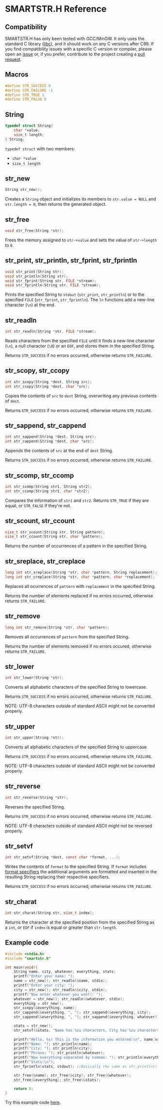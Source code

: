 # SMARTSTR.H Reference
## Compatibility
SMARTSTR.H has only been tested with GCC/MinGW. It only uses the standard C library ([libc](https://en.wikipedia.org/wiki/C_standard_library)), and it should work on any C versions after C99. If you find compatibility issues with a specific C version or compiler, please open an [issue](https://codeberg.org/Autumn64/smartstr.h/issues) or, if you prefer, contribute to the project creating a [pull request](https://codeberg.org/Autumn64/smartstr.h/pulls).
## Macros
```c
#define STR_SUCCESS 0
#define STR_FAILURE -1
#define STR_TRUE 1
#define STR_FALSE 0
```
## String
```c
typedef struct String{
	char *value;
	size_t length;
} String;
```
`typedef struct` with two members:
- `char *value`
- `size_t length`

## str_new
```c
String str_new();
```
Creates a `String` object and initializes its members to `str.value = NULL` and `str.length = 0`, then returns the generated object.

## str_free
```c
void str_free(String *str);
```
Frees the memory assigned to `str->value` and sets the value of `str->length` to `0`.

## str_print, str_println, str_fprint, str_fprintln
```c
void str_print(String str);
void str_println(String str);
void str_fprint(String str, FILE *stream);
void str_fprintln(String str, FILE *stream);
```
Prints the specified String to `stdout` (`str_print`, `str_println`) or to the specified `FILE` (`str_fprint`, `str_fprintln`). The `ln` functions add a new-line character (`\n`) at the end.

## str_readln
```c
int str_readln(String *str, FILE *stream);
```
Reads characters from the specified `FILE` until it finds a new-line character (`\n`), a null character (`\0`) or an `EOF`, and stores them in the specified String. 

Returns `STR_SUCCESS` if no errors occurred, otherwise returns `STR_FAILURE`.

## str_scopy, str_ccopy
```c
int str_scopy(String *dest, String src);
int str_ccopy(String *dest, char *src);
```
Copies the contents of `src` to `dest` String, overwriting any previous contents of `dest`. 

Returns `STR_SUCCESS` if no errors occurred, otherwise returns `STR_FAILURE`.

## str_sappend, str_cappend
```c
int str_sappend(String *dest, String src);
int str_cappend(String *dest, char *src);
```
Appends the contents of `src` at the end of `dest` String.

Returns `STR_SUCCESS` if no errors occurred, otherwise returns `STR_FAILURE`.

## str_scomp, str_ccomp
```c
int str_scomp(String str1, String str2);
int str_ccomp(String str1, char *str2);
```
Compares the information of `str1` and `str2`. Returns `STR_TRUE` if they are equal, or `STR_FALSE` if they're not.

## str_scount, str_ccount
```c
size_t str_scount(String str, String pattern);
size_t str_ccount(String str, char *pattern);
```
Returns the number of occurrences of a pattern in the specified String.

## str_sreplace, str_creplace
```c
long int str_sreplace(String *str, char *pattern, String replacement);
long int str_creplace(String *str, char *pattern, char *replacement);
```
Replaces all ocurrences of `pattern` with `replacement` in the specified String. 

Returns the number of elements replaced if no errors occurred, otherwise returns `STR_FAILURE`.

## str_remove
```c
long int str_remove(String *str, char *pattern);
```
Removes all occurrences of `pattern` from the specified String.

Returns the number of elements removed if no errors occured, otherwise returns `STR_FAILURE`.

## str_lower
```c
int str_lower(String *str);
```
Converts all alphabetic characters of the specified String to lowercase.

Returns `STR_SUCCESS` if no errors occurred, otherwise returns `STR_FAILURE`.

NOTE: UTF-8 characters outside of standard ASCII might not be converted properly.

## str_upper
```c
int str_upper(String *str);
```
Converts all alphabetic characters of the specified String to uppercase.

Returns `STR_SUCCESS` if no errors occurred, otherwise returns `STR_FAILURE`.

NOTE: UTF-8 characters outside of standard ASCII might not be converted properly.

## str_reverse
```c
int str_reverse(String *str);
```
Reverses the specified String.

Returns `STR_SUCCESS` if no errors occurred, otherwise returns `STR_FAILURE`.

NOTE: UTF-8 characters outside of standard ASCII might not be reversed properly.

## str_setvf
```c
int str_setvf(String *dest, const char *format, ...);
```
Writes the contents of `format` to the specified String. If `format` includes [format specifiers](https://en.cppreference.com/w/c/io/fprintf) the additional arguments are formatted and inserted in the resulting String replacing their respective specifiers.

Returns `STR_SUCCESS` if no errors occurred, otherwise returns `STR_FAILURE`.

## str_charat
```c
int str_charat(String str, size_t index);
```
Returns the character at the specified position from the specified String as a `int`, or `EOF` if `index` is equal or greater than `str.length`.

## Example code
```c
#include <stdio.h>
#include "smartstr.h"

int main(void){
    String name, city, whatever, everything, stats;
    printf("Enter your name: ");
    name = str_new(); str_readln(&name, stdin);
    printf("Enter your city: ");
    city = str_new(); str_readln(&city, stdin);
    printf("Now enter whatever you want!: ");
    whatever = str_new(); str_readln(&whatever, stdin);
    everything = str_new();
    str_scopy(&everything, name);
    str_cappend(&everything, ", "); str_sappend(&everything, city);
    str_cappend(&everything, ", "); str_sappend(&everything, whatever);

    stats = str_new();
    str_setvf(&stats, "Name has %zu characters, City has %zu characters, Phrase has %zu characters.\n", name.length, city.length, whatever.length);
    
    printf("Hello, %s! This is the information you entered:\n", name.value);
    printf("Name: "); str_println(name);
    printf("City: "); str_println(city);
    printf("Phrase: "); str_println(whatever);
    printf("Now everything separated by commas: "); str_println(everything);
    printf("Stats:\n");
    str_fprintln(stats, stdout); //Basically the same as str_println()

    str_free(&name); str_free(&city); str_free(&whatever); 
    str_free(&everything); str_free(&stats);

    return 0;
}
```

Try this example code [here](example.c).